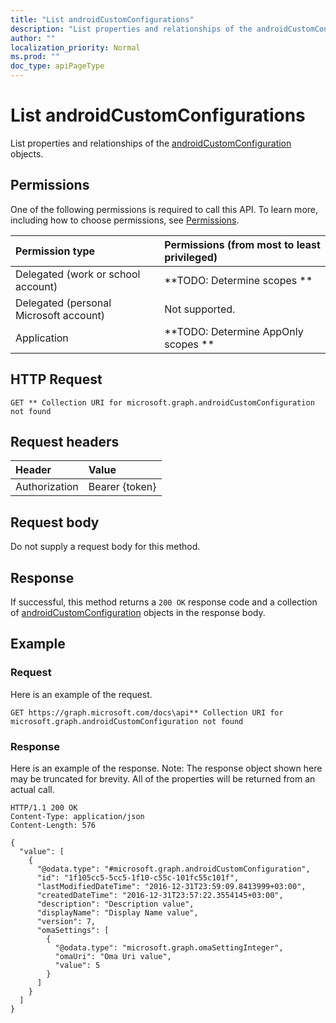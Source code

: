 ```yaml
---
title: "List androidCustomConfigurations"
description: "List properties and relationships of the androidCustomConfiguration objects."
author: ""
localization_priority: Normal
ms.prod: ""
doc_type: apiPageType
---
```


# List androidCustomConfigurations

List properties and relationships of the [androidCustomConfiguration](../resources/androidcustomconfiguration.md) objects.

## Permissions
One of the following permissions is required to call this API. To learn more, including how to choose permissions, see [Permissions](/concepts/permissions-reference.md).

|Permission type|Permissions (from most to least privileged)|
|:---|:---|
|Delegated (work or school account)|**TODO: Determine scopes **|
|Delegated (personal Microsoft account)|Not supported.|
|Application|**TODO: Determine AppOnly scopes **|

## HTTP Request
<!-- {
  "blockType": "ignored"
}
-->
``` http
GET ** Collection URI for microsoft.graph.androidCustomConfiguration not found
```

## Request headers
|Header|Value|
|:---|:---|
|Authorization|Bearer {token}|

## Request body
Do not supply a request body for this method.

## Response
If successful, this method returns a `200 OK` response code and a collection of [androidCustomConfiguration](../resources/androidcustomconfiguration.md) objects in the response body.

## Example

### Request
Here is an example of the request.
<!-- {
  "blockType": "request",
  "name": "get_androidcustomconfiguration"
}
-->
``` http
GET https://graph.microsoft.com/docs\api** Collection URI for microsoft.graph.androidCustomConfiguration not found
```

### Response
Here is an example of the response. Note: The response object shown here may be truncated for brevity. All of the properties will be returned from an actual call.
<!-- {
  "blockType": "response",
  "truncated": true,
  "@odata.type": "collection(microsoft.graph.androidcustomconfiguration)"
}
-->
``` http
HTTP/1.1 200 OK
Content-Type: application/json
Content-Length: 576

{
  "value": [
    {
      "@odata.type": "#microsoft.graph.androidCustomConfiguration",
      "id": "1f105cc5-5cc5-1f10-c55c-101fc55c101f",
      "lastModifiedDateTime": "2016-12-31T23:59:09.8413999+03:00",
      "createdDateTime": "2016-12-31T23:57:22.3554145+03:00",
      "description": "Description value",
      "displayName": "Display Name value",
      "version": 7,
      "omaSettings": [
        {
          "@odata.type": "microsoft.graph.omaSettingInteger",
          "omaUri": "Oma Uri value",
          "value": 5
        }
      ]
    }
  ]
}
```


